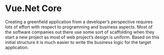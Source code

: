 # Vue.Net Core

Creating a greenfield application from a developer’s perspective requires lots of effort with respect to programming and business aspects. Most of the software companies out there use some sort of scaffolding when they start a new project as most of web project’s design is uniform. Based on this initial structure it is much easier to write the business logic for the target application.

